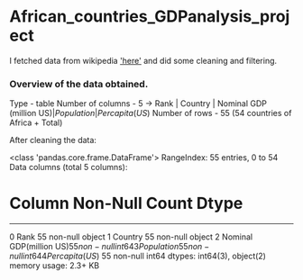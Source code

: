 # African_countries_GDPanalysis_project

I fetched data from wikipedia ['here']([url](https://en.wikipedia.org/wiki/List_of_African_countries_by_GDP_(nominal))) and did some cleaning and filtering.

### Overview of the data obtained.
Type - table 
Number of columns - 5 -> Rank |	Country | Nominal GDP (million US$) | Population | Per capita (US$)
Number of rows - 55 (54 countries of Africa + Total)

After cleaning the data: 

<class 'pandas.core.frame.DataFrame'>
RangeIndex: 55 entries, 0 to 54
Data columns (total 5 columns):
 #   Column                    Non-Null Count  Dtype 
---  ------                    --------------  ----- 
 0   Rank                      55 non-null     object
 1   Country                   55 non-null     object
 2   Nominal GDP(million US$)  55 non-null     int64 
 3   Population                55 non-null     int64 
 4   Per capita(US$)           55 non-null     int64 
dtypes: int64(3), object(2)
memory usage: 2.3+ KB
